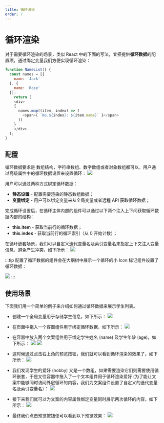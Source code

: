 ```yaml
---
title: 循环渲染
order: 7
---
```

# 循环渲染
对于需要循环渲染的场景，类似 React 中的下面的写法，宜搭提供**循环数据**的配置项，通过绑定变量我们方便实现循环渲染：
```js
function NameList() {
  const names = [{
    name: 'Jack'
  }, {
    name: 'Rose'
  }];
	return (
  	<div>
    {
      names.map((item, index) => (
        <span>{ `No.${index}: ${item.name}` }</span>
      ))
    }
    </div>
  );
}
```

## 配置
循环数据要求是 数组结构，字符串数组、数字数组或者对象数组都可以，用户通过高级属性中的循环数据设置来设置循环：
![](https://img.alicdn.com/imgextra/i2/O1CN01zZOVg61iim2fEeZq7_!!6000000004447-2-tps-3582-2016.png_.webp)

用户可以通过两种方式绑定循环数据：
* **静态设置** - 配置需要渲染的静态数组数据；
* **变量绑定** - 用户可以绑定变量来从全局变量或者远程 API 获取循环数据；

完成循环设置后，在循环主体内部的组件可以通过以下两个注入上下问获取循环数据内部的结构：
* **this.item** - 获取当前行的循环数据；
* **this.index** - 获取当前行的循环索引（从 0 开始计数）；

在循环嵌套场景，我们可以自定义迭代变量名及索引变量名来指定上下文注入变量信息，避免产生冲突，如下所示：
![](https://img.alicdn.com/imgextra/i2/O1CN018ydzZM25tytcc8Gu5_!!6000000007585-2-tps-3582-2022.png_.webp)

:::tip
配置了循环数据的组件会在大纲树中展示一个循环的小 Icon 标记组件设置了循环数据：

![](https://img.alicdn.com/imgextra/i4/O1CN01NCRDAo1RxZMhgrtlV_!!6000000002178-2-tps-734-844.png_.webp)
:::

## 使用场景
下面我们用一个简单的例子来介绍如何通过循环数据来展示学生列表。

* 创建一个全局变量用于存储学生信息，如下所示：
![](https://img.alicdn.com/imgextra/i1/O1CN01RdDGNN1n4XK7jR0dQ_!!6000000005036-2-tps-3582-2018.png_.webp)

* 在页面中拖入一个容器组件用于绑定循环数据，如下所示：
![](https://img.alicdn.com/imgextra/i2/O1CN0144N24G1qrwtuervo3_!!6000000005550-2-tps-3582-2014.png_.webp)

* 在容器中放入两个文案组件用于绑定学生姓名 (name) 及学生年龄 (age)，如下所示：
![](https://img.alicdn.com/imgextra/i3/O1CN019B277E1SP384IRrjn_!!6000000002238-2-tps-3582-2016.png_.webp)
![](https://img.alicdn.com/imgextra/i1/O1CN01qT43by1UEdMCpEkc6_!!6000000002486-2-tps-3582-2018.png_.webp)

* 这时候通过点击右上角的预览按钮，我们就可以看到循环渲染的效果了，如下所示：
![](https://img.alicdn.com/imgextra/i1/O1CN019HdqaJ1LrGDX1iZzV_!!6000000001352-2-tps-3582-590.png_.webp)

* 我们发现学生的爱好 (hobby) 又是一个数组，如果需要渲染它们则需要使用循环嵌套，于是又往容器中拖入了一个文本组件用于循环渲染爱好 (为了能让文案中能够同时访问外层循环的内容，我们为文案组件设置了自定义的迭代变量名及索引变量名）：
![](https://img.alicdn.com/imgextra/i2/O1CN01Voi5E91vw8bYmn266_!!6000000006236-2-tps-3582-2014.png_.webp)

* 接下来我们就可以为文案的内容属性绑定变量同时展示两次循环的内容，如下所示：
![](https://img.alicdn.com/imgextra/i3/O1CN01Y4o6Va1rzZ6XggGyr_!!6000000005702-2-tps-3582-2020.png_.webp)

* 最终我们点击预览按钮便可以看到以下预览效果：
![](https://img.alicdn.com/imgextra/i4/O1CN01BEyiaQ1kBSSq7bJmL_!!6000000004645-2-tps-3582-774.png_.webp)